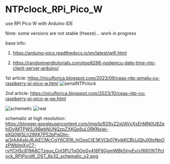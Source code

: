 # NTPclock_RPi_Pico_W
use RPi Pico W with Arduino IDE

Note: some versions are not stable (freeze)... work in progress

base info:

1) https://arduino-pico.readthedocs.io/en/latest/wifi.html

2) https://randomnerdtutorials.com/esp8266-nodemcu-date-time-ntp-client-server-arduino/

1st article: https://nicuflorica.blogspot.com/2023/09/ceas-ntp-simplu-cu-raspberry-pi-pico-w.html
![serialNTPclock](https://blogger.googleusercontent.com/img/b/R29vZ2xl/AVvXsEhNHSDJDq1zFJFfCYGYgs42C_nL_wbEoB9Fe3S80lTi1B1Rzph1bWmY6pVL8Y3zrWl2-WGowrfBaCimFAhNCoUY9NhZvicwfP0k3wqDL1lVh86f2Y8UR1t5IMvjUA8b-_UkjhaOZL44lPmCOUFxYtb-XdLdclRMlcU5Mm2VJpAC6YZ2NJjUm2XEm9qd9eaK/w200-h150/NTP_clock_serial_3.jpg)

2nd article: https://nicuflorica.blogspot.com/2023/10/ceas-ntp-cu-raspberry-pi-pico-w-pe.html

![schemetic](https://blogger.googleusercontent.com/img/b/R29vZ2xl/AVvXsEhMN0U8ZehjDylMTPWSJ9BebNUNQzpZXKQx6uL0RKNxiei-eXQ0WSLh29XK7P52bPqGlm-ai3rAAAskiJ6JkECMcCgY6C91R_hjOsgCtE3KVCb07KyjkKCBUJQhJI0IoNpOzPWbImXyC7-rvYCHSc819A8CTzguv_Cnl3PUTqGOgSy416F6GgmWBk5InyEv/s320/NTPclock_RPiPicoW_DST_8x32_schematic_v2.png)
![real](https://blogger.googleusercontent.com/img/b/R29vZ2xl/AVvXsEjULAUD4qEY6rXqRGWrDhUUoY4lnyFRWxv8o2gEVImY1v3-bf1I8WDEAUPlukHSe4RfzyX3zKqnPZcMxMti2ZvGOk2nlOnlI6vK4RnSA8l5NBhPkcC_iLTmHak-ndHktWDa8wYGXx9lgak1EH00xhaJ_Mwy2PSuf8C1tcBYM2x9tERX9KbhEY-uH5rmtN_B/w200-h77/NTP_RPIPicoW_09.jpg)

schematic at high resolution: https://blogger.googleusercontent.com/img/b/R29vZ2xl/AVvXsEhMN0U8ZehjDylMTPWSJ9BebNUNQzpZXKQx6uL0RKNxiei-eXQ0WSLh29XK7P52bPqGlm-ai3rAAAskiJ6JkECMcCgY6C91R_hjOsgCtE3KVCb07KyjkKCBUJQhJI0IoNpOzPWbImXyC7-rvYCHSc819A8CTzguv_Cnl3PUTqGOgSy416F6GgmWBk5InyEv/s1681/NTPclock_RPiPicoW_DST_8x32_schematic_v2.png

